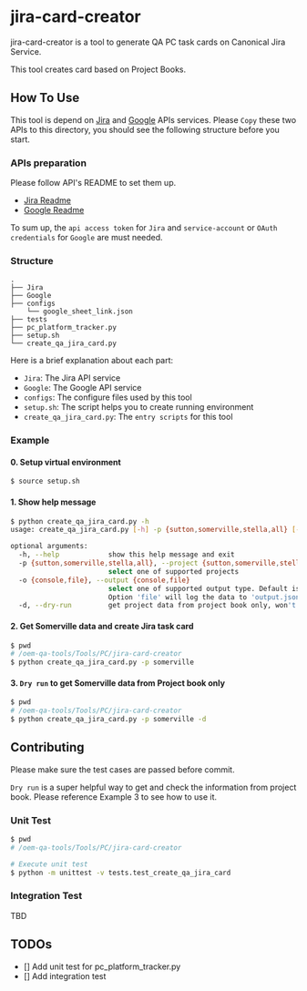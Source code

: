 # jira-card-creator

jira-card-creator is a tool to generate QA PC task cards on Canonical Jira Service.

This tool creates card based on Project Books.

## How To Use

This tool is depend on [Jira](https://github.com/canonical/oem-qa-tools/blob/main/API/Jira) and [Google](https://github.com/canonical/oem-qa-tools/blob/main/API/Google) APIs services. Please `Copy` these two APIs to this directory, you should see the following structure before you start.

### APIs preparation

Please follow API's README to set them up.
- [Jira Readme](https://github.com/canonical/oem-qa-tools/blob/main/API/Jira/README.md)
- [Google Readme](https://github.com/canonical/oem-qa-tools/blob/main/API/Google/README.md)

To sum up, the `api access token` for `Jira` and `service-account` or `OAuth credentials` for `Google` are must needed.

### Structure
```
.
├── Jira
├── Google
├── configs
    └── google_sheet_link.json
├── tests
├── pc_platform_tracker.py
├── setup.sh
└── create_qa_jira_card.py
```

Here is a brief explanation about each part:

- `Jira`: The Jira API service
- `Google`: The Google API service
- `configs`: The configure files used by this tool
- `setup.sh`: The script helps you to create running environment
- `create_qa_jira_card.py`: The `entry scripts` for this tool

### Example

#### 0. Setup virtual environment

```bash
$ source setup.sh
```

#### 1. Show help message

```bash
$ python create_qa_jira_card.py -h
usage: create_qa_jira_card.py [-h] -p {sutton,somerville,stella,all} [-d]

optional arguments:
  -h, --help            show this help message and exit
  -p {sutton,somerville,stella,all}, --project {sutton,somerville,stella,all}
                        select one of supported projects
  -o {console,file}, --output {console,file}
                        select one of supported output type. Default is 'console', it will show you the result on console in JSON format.
                        Option 'file' will log the data to 'output.json' file
  -d, --dry-run         get project data from project book only, won't create Jira Card
```

#### 2. Get Somerville data and create Jira task card

```bash
$ pwd
# /oem-qa-tools/Tools/PC/jira-card-creator
$ python create_qa_jira_card.py -p somerville
```

#### 3. `Dry run` to get Somerville data from Project book only

```bash
$ pwd
# /oem-qa-tools/Tools/PC/jira-card-creator
$ python create_qa_jira_card.py -p somerville -d
```

## Contributing

Please make sure the test cases are passed before commit.

`Dry run` is a super helpful way to get and check the information from project book. Please reference Example 3 to see how to use it.

### Unit Test

``` bash
$ pwd
# /oem-qa-tools/Tools/PC/jira-card-creator

# Execute unit test
$ python -m unittest -v tests.test_create_qa_jira_card
```

### Integration Test

TBD

## TODOs

- [] Add unit test for pc_platform_tracker.py
- [] Add integration test
